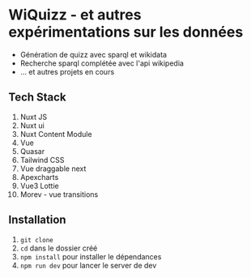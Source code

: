 # WiQuizz - et autres expérimentations sur les données

- Génération de quizz avec sparql et wikidata
- Recherche sparql complétée avec l'api wikipedia
- ... et autres projets en cours

## Tech Stack

1. Nuxt JS
2. Nuxt ui
3. Nuxt Content Module
4. Vue
5. Quasar
6. Tailwind CSS
7. Vue draggable next
8. Apexcharts
9. Vue3 Lottie
10. Morev - vue transitions

## Installation

1. `git clone`
2. `cd` dans le dossier créé
3. `npm install` pour installer le dépendances 
4. `npm run dev` pour lancer le server de dev 



